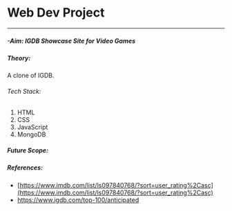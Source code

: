 # Web Dev Project
---
##### -Aim: IGDB Showcase Site for Video Games

##### Theory:
A clone of IGDB.

###### Tech Stack:
1. HTML
2. CSS
3. JavaScript
4. MongoDB

##### Future Scope:

##### References:
* [https://www.imdb.com/list/ls097840768/?sort=user_rating%2Casc](https://www.imdb.com/list/ls097840768/?sort=user_rating%2Casc)
* https://www.igdb.com/top-100/anticipated
